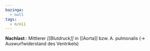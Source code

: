 ```yaml
---
bazinga:
  - null
tags:
  - m/m11
---
```

**Nachlast**:: Mittlerer *[[Blutdruck]]* in [[Aorta]] bzw. A. pulmonalis (→ Auswurfwiderstand  des Ventrikels)